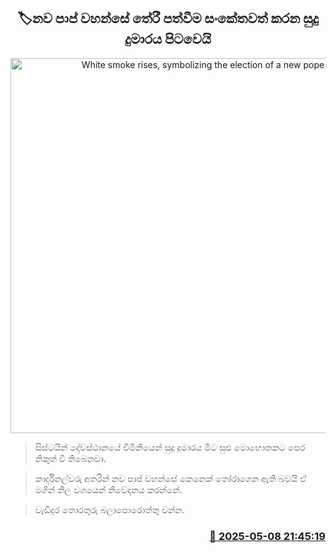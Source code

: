 <p align='center'><b><h2 align='center' title='White smoke rises, symbolizing the election of a new pope'>🏷නව පාප් වහන්සේ තේරී පත්වීම සංකේතවත් කරන සුදු දුමාරය පිටවෙයි</h2></b></p>
<p align='center'><img src='https://helakuru.sgp1.cdn.digitaloceanspaces.com/esana/images/lib/pope-uuu.jpg' width='600' alt='White smoke rises, symbolizing the election of a new pope'></p>

> සිස්ටයින් දේවස්ථානයේ චිමිනියෙන් සුදු දුමාරය මීට සුළු මොහොතක​ට පෙර නිකුත් වී තිබෙනවා.

> කාර්දිනල්වරු අතරින් නව පාප් වහන්සේ කෙනෙක් තෝරාගෙන ඇති බවයි ඒ මගින් නිල වශයෙන් නිවේදනය කරන්නේ.

> වැඩිදුර තොරතුරු බලාපොරොත්තු වන්න.



<h3 align='right'><a href='https://www.helakuru.lk/esana/p/109951/'>📅 2025-05-08 21:45:19</a></h3>
